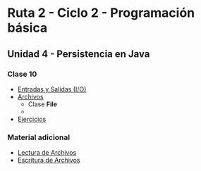 # Ruta 2 - Ciclo 2 - Programación básica

## Unidad 4 - Persistencia en Java
### Clase 10
* [Entradas y Salidas (I/O)](iostreams.ipynb)
* [Archivos](archivos.ipynb)
  * Clase **File**
  * 
* [Ejercicios](ejercicios.md)

### Material adicional
* [Lectura de Archivos](https://www.youtube.com/embed/etQN4EfYN7k)
* [Escritura de Archivos](https://www.youtube.com/embed/E0H4OzW2_1Y)